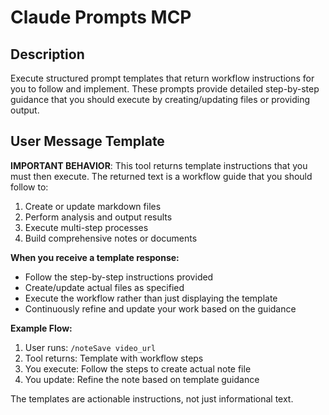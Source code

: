 # Claude Prompts MCP

## Description
Execute structured prompt templates that return workflow instructions for you to follow and implement. These prompts provide detailed step-by-step guidance that you should execute by creating/updating files or providing output.

## User Message Template
**IMPORTANT BEHAVIOR**: This tool returns template instructions that you must then execute. The returned text is a workflow guide that you should follow to:

1. Create or update markdown files
2. Perform analysis and output results
3. Execute multi-step processes
4. Build comprehensive notes or documents

**When you receive a template response:**
- Follow the step-by-step instructions provided
- Create/update actual files as specified
- Execute the workflow rather than just displaying the template
- Continuously refine and update your work based on the guidance

**Example Flow:**
1. User runs: `/noteSave video_url`
2. Tool returns: Template with workflow steps
3. You execute: Follow the steps to create actual note file
4. You update: Refine the note based on template guidance

The templates are actionable instructions, not just informational text.
